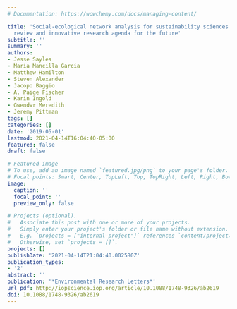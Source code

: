 ```yaml
---
# Documentation: https://wowchemy.com/docs/managing-content/

title: 'Social-ecological network analysis for sustainability sciences: a systematic
  review and innovative research agenda for the future'
subtitle: ''
summary: ''
authors:
- Jesse Sayles
- Maria Mancilla Garcia
- Matthew Hamilton
- Steven Alexander
- Jacopo Baggio
- A. Paige Fischer
- Karin Ingold
- Gwendwr Meredith
- Jeremy Pittman
tags: []
categories: []
date: '2019-05-01'
lastmod: 2021-04-14T16:04:40-05:00
featured: false
draft: false

# Featured image
# To use, add an image named `featured.jpg/png` to your page's folder.
# Focal points: Smart, Center, TopLeft, Top, TopRight, Left, Right, BottomLeft, Bottom, BottomRight.
image:
  caption: ''
  focal_point: ''
  preview_only: false

# Projects (optional).
#   Associate this post with one or more of your projects.
#   Simply enter your project's folder or file name without extension.
#   E.g. `projects = ["internal-project"]` references `content/project/deep-learning/index.md`.
#   Otherwise, set `projects = []`.
projects: []
publishDate: '2021-04-14T21:04:40.002580Z'
publication_types:
- '2'
abstract: ''
publication: '*Environmental Research Letters*'
url_pdf: http://iopscience.iop.org/article/10.1088/1748-9326/ab2619
doi: 10.1088/1748-9326/ab2619
---
```

